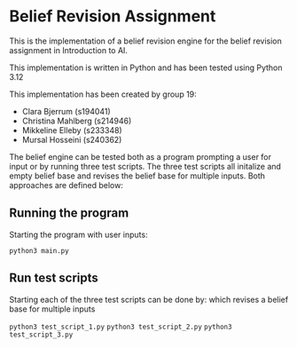 # Belief Revision Assignment

This is the implementation of a belief revision engine for the belief revision assignment in Introduction to AI. 

This implementation is written in Python and has been tested using Python 3.12

This implementation has been created by group 19: 
* Clara Bjerrum (s194041)
* Christina Mahlberg (s214946)
* Mikkeline Elleby (s233348)
* Mursal Hosseini (s240362)

The belief engine can be tested both as a program prompting a user for input or by running three test scripts. The three test scripts all initalize and empty belief base and revises the belief base for multiple inputs. Both approaches are defined below: 

## Running the program

Starting the program with user inputs:

``` python3 main.py ```


## Run test scripts

Starting each of the three test scripts can be done by: which revises a belief base for multiple inputs

``` python3 test_script_1.py ```
``` python3 test_script_2.py ```
``` python3 test_script_3.py ```